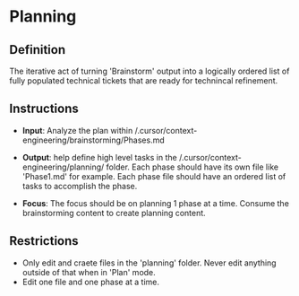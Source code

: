 # Planning

## Definition

The iterative act of turning 'Brainstorm' output into a logically ordered list of fully populated technical tickets that are ready for technincal refinement.

## Instructions

- **Input**: Analyze the plan within /.cursor/context-engineering/brainstorming/Phases.md

- **Output**: help define high level tasks in the /.cursor/context-engineering/planning/ folder. Each phase should have its own file like 'Phase1.md' for example. Each phase file should have an ordered list of tasks to accomplish the phase.

- **Focus**: The focus should be on planning 1 phase at a time. Consume the brainstorming content to create planning content.

## Restrictions

- Only edit and craete files in the 'planning' folder. Never edit anything outside of that when in 'Plan' mode.
- Edit one file and one phase at a time.